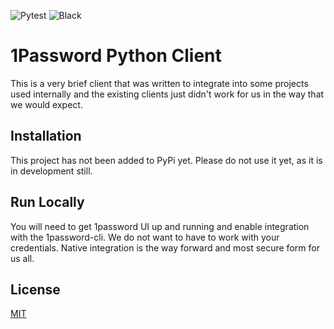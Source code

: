 ![Pytest](https://github.com/BetaLyrae/1password-python/actions/workflows/pytest.yml/badge.svg)
![Black](https://github.com/BetaLyrae/1password-python/actions/workflows/black.yml/badge.svg)

# 1Password Python Client

This is a very brief client that was written to integrate into some projects used internally and the existing clients just didn't work for us in the way that we would expect.



## Installation

This project has not been added to PyPi yet. Please do not use it yet, as it is in development still. 
## Run Locally

You will need to get 1password UI up and running and enable integration with the 1password-cli. We do not want to have to work with your credentials. Native integration is the way forward and most secure form for us all. 
## License

[MIT](https://choosealicense.com/licenses/mit/)


